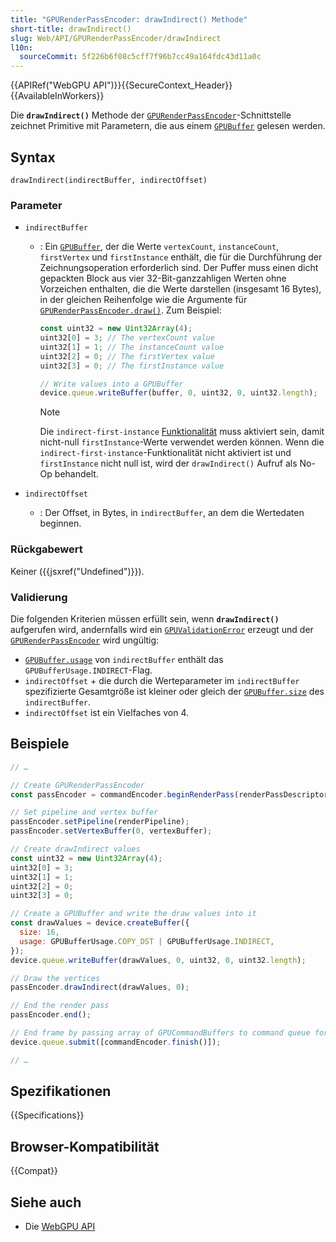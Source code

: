 ```yaml
---
title: "GPURenderPassEncoder: drawIndirect() Methode"
short-title: drawIndirect()
slug: Web/API/GPURenderPassEncoder/drawIndirect
l10n:
  sourceCommit: 5f226b6f08c5cff7f96b7cc49a164fdc43d11a0c
---
```


{{APIRef("WebGPU API")}}{{SecureContext_Header}}{{AvailableInWorkers}}

Die **`drawIndirect()`** Methode der [`GPURenderPassEncoder`](/de/docs/Web/API/GPURenderPassEncoder)-Schnittstelle zeichnet Primitive mit Parametern, die aus einem [`GPUBuffer`](/de/docs/Web/API/GPUBuffer) gelesen werden.

## Syntax

```js-nolint
drawIndirect(indirectBuffer, indirectOffset)
```

### Parameter

- `indirectBuffer`

  - : Ein [`GPUBuffer`](/de/docs/Web/API/GPUBuffer), der die Werte `vertexCount`, `instanceCount`, `firstVertex` und `firstInstance` enthält, die für die Durchführung der Zeichnungsoperation erforderlich sind. Der Puffer muss einen dicht gepackten Block aus vier 32-Bit-ganzzahligen Werten ohne Vorzeichen enthalten, die die Werte darstellen (insgesamt 16 Bytes), in der gleichen Reihenfolge wie die Argumente für [`GPURenderPassEncoder.draw()`](/de/docs/Web/API/GPURenderPassEncoder/draw). Zum Beispiel:

    ```js
    const uint32 = new Uint32Array(4);
    uint32[0] = 3; // The vertexCount value
    uint32[1] = 1; // The instanceCount value
    uint32[2] = 0; // The firstVertex value
    uint32[3] = 0; // The firstInstance value

    // Write values into a GPUBuffer
    device.queue.writeBuffer(buffer, 0, uint32, 0, uint32.length);
    ```

    > [!NOTE]
    > Die `indirect-first-instance` [Funktionalität](/de/docs/Web/API/GPUSupportedFeatures) muss aktiviert sein, damit nicht-null `firstInstance`-Werte verwendet werden können. Wenn die `indirect-first-instance`-Funktionalität nicht aktiviert ist und `firstInstance` nicht null ist, wird der `drawIndirect()` Aufruf als No-Op behandelt.

- `indirectOffset`
  - : Der Offset, in Bytes, in `indirectBuffer`, an dem die Wertedaten beginnen.

### Rückgabewert

Keiner ({{jsxref("Undefined")}}).

### Validierung

Die folgenden Kriterien müssen erfüllt sein, wenn **`drawIndirect()`** aufgerufen wird, andernfalls wird ein [`GPUValidationError`](/de/docs/Web/API/GPUValidationError) erzeugt und der [`GPURenderPassEncoder`](/de/docs/Web/API/GPURenderPassEncoder) wird ungültig:

- [`GPUBuffer.usage`](/de/docs/Web/API/GPUBuffer/usage) von `indirectBuffer` enthält das `GPUBufferUsage.INDIRECT`-Flag.
- `indirectOffset` + die durch die Werteparameter im `indirectBuffer` spezifizierte Gesamtgröße ist kleiner oder gleich der [`GPUBuffer.size`](/de/docs/Web/API/GPUBuffer/size) des `indirectBuffer`.
- `indirectOffset` ist ein Vielfaches von 4.

## Beispiele

```js
// …

// Create GPURenderPassEncoder
const passEncoder = commandEncoder.beginRenderPass(renderPassDescriptor);

// Set pipeline and vertex buffer
passEncoder.setPipeline(renderPipeline);
passEncoder.setVertexBuffer(0, vertexBuffer);

// Create drawIndirect values
const uint32 = new Uint32Array(4);
uint32[0] = 3;
uint32[1] = 1;
uint32[2] = 0;
uint32[3] = 0;

// Create a GPUBuffer and write the draw values into it
const drawValues = device.createBuffer({
  size: 16,
  usage: GPUBufferUsage.COPY_DST | GPUBufferUsage.INDIRECT,
});
device.queue.writeBuffer(drawValues, 0, uint32, 0, uint32.length);

// Draw the vertices
passEncoder.drawIndirect(drawValues, 0);

// End the render pass
passEncoder.end();

// End frame by passing array of GPUCommandBuffers to command queue for execution
device.queue.submit([commandEncoder.finish()]);

// …
```

## Spezifikationen

{{Specifications}}

## Browser-Kompatibilität

{{Compat}}

## Siehe auch

- Die [WebGPU API](/de/docs/Web/API/WebGPU_API)
